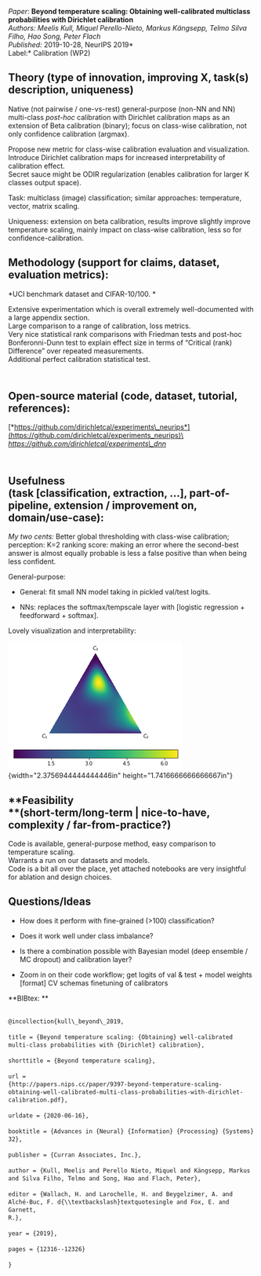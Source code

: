 *Paper*: **Beyond temperature scaling: Obtaining well-calibrated
multiclass probabilities with Dirichlet calibration**\
*Authors: Meelis Kull, Miquel Perello-Nieto, Markus Kängsepp, Telmo
Silva Filho, Hao Song, Peter Flach\
Published:* 2019-10-28, NeurIPS 2019*\
Label:* Calibration (WP2)

**Theory** (type of innovation, improving X, task(s) description, uniqueness)
-----------------------------------------------------------------------------

Native (not pairwise / one-vs-rest) general-purpose (non-NN and NN)
multi-class *post-hoc* calibration with Dirichlet calibration maps as an
extension of Beta calibration (binary); focus on class-wise calibration,
not only confidence calibration (argmax).

Propose new metric for class-wise calibration evaluation and
visualization.\
Introduce Dirichlet calibration maps for increased interpretability of
calibration effect.\
Secret sauce might be ODIR regularization (enables calibration for
larger K classes output space).

Task: multiclass (image) classification; similar approaches:
temperature, vector, matrix scaling.

Uniqueness: extension on beta calibration, results improve slightly
improve temperature scaling, mainly impact on class-wise calibration,
less so for confidence-calibration.

Methodology (support for claims, dataset, evaluation metrics): 
---------------------------------------------------------------

*UCI benchmark dataset and CIFAR-10/100. *

Extensive experimentation which is overall extremely well-documented
with a large appendix section.\
Large comparison to a range of calibration, loss metrics.\
Very nice statistical rank comparisons with Friedman tests and post-hoc
Bonferonni-Dunn test to explain effect size in terms of “Critical (rank)
Difference” over repeated measurements.\
Additional perfect calibration statistical test.

\
**Open-source** material (code, dataset, tutorial, references): 
----------------------------------------------------------------

[*https://github.com/dirichletcal/experiments\_neurips*](https://github.com/dirichletcal/experiments_neurips)\
*https://github.com/dirichletcal/experiments\_dnn*

\
Usefulness\
(task \[classification, extraction, …\], part-of-pipeline, extension / improvement on, domain/use-case):
--------------------------------------------------------------------------------------------------------

*My two cents:* Better global thresholding with class-wise calibration;
perception: K=2 ranking score: making an error where the second-best
answer is almost equally probable is less a false positive than when
being less confident.

General-purpose:

-   General: fit small NN model taking in pickled val/test logits.

-   NNs: replaces the softmax/tempscale layer with \[logistic
    regression + feedforward + softmax\].

Lovely visualization and interpretability:

![](./media/image1.png){width="2.3756944444444446in"
height="1.7416666666666667in"}

**Feasibility\
**(short-term/long-term | nice-to-have, complexity / far-from-practice?)
------------------------------------------------------------------------

Code is available, general-purpose method, easy comparison to
temperature scaling.\
Warrants a run on our datasets and models.\
Code is a bit all over the place, yet attached notebooks are very
insightful for ablation and design choices.

Questions/Ideas 
----------------

-   How does it perform with fine-grained (&gt;100) classification?

-   Does it work well under class imbalance?

-   Is there a combination possible with Bayesian model (deep ensemble /
    MC dropout) and calibration layer?

-   Zoom in on their code workflow; 
    get logits of val & test + model weights [format]
    CV schemas
    finetuning of calibrators

**BIBtex: **

```

@incollection{kull\_beyond\_2019,

title = {Beyond temperature scaling: {Obtaining} well-calibrated
multi-class probabilities with {Dirichlet} calibration},

shorttitle = {Beyond temperature scaling},

url =
{http://papers.nips.cc/paper/9397-beyond-temperature-scaling-obtaining-well-calibrated-multi-class-probabilities-with-dirichlet-calibration.pdf},

urldate = {2020-06-16},

booktitle = {Advances in {Neural} {Information} {Processing} {Systems}
32},

publisher = {Curran Associates, Inc.},

author = {Kull, Meelis and Perello Nieto, Miquel and Kängsepp, Markus
and Silva Filho, Telmo and Song, Hao and Flach, Peter},

editor = {Wallach, H. and Larochelle, H. and Beygelzimer, A. and
Alché-Buc, F. d{\\textbackslash}textquotesingle and Fox, E. and Garnett,
R.},

year = {2019},

pages = {12316--12326}

}

```
